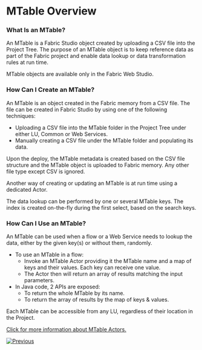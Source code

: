 # MTable Overview

### What Is an MTable?

An MTable is a Fabric Studio object created by uploading a CSV file into the Project Tree. The purpose of an MTable object is to keep reference data as part of the Fabric project and enable data lookup or data transformation rules at run time. 

<studio>

MTable objects are available only in the Fabric Web Studio.

</studio>

<web>

### How Can I Create an MTable?

An MTable is an object created in the Fabric memory from a CSV file. The file can be created in Fabric Studio by using one of the following techniques:

* Uploading a CSV file into the MTable folder in the Project Tree under either LU, Common or Web Services. 
* Manually creating a CSV file under the MTable folder and populating its data.

Upon the deploy, the MTable metadata is created based on the CSV file structure and the MTable object is uploaded to Fabric memory. Any other file type except CSV is ignored.

Another way of creating or updating an MTable is at run time using a dedicated Actor.

The data lookup can be performed by one or several MTable keys. The index is created on-the-fly during the first select, based on the search keys. 

### How Can I Use an MTable?

An MTable can be used when a flow or a Web Service needs to lookup the data, either by the given key(s) or without them, randomly. 

* To use an MTable in a flow:
  * Invoke an MTable Actor providing it the MTable name and a map of keys and their values. Each key can receive one value. 
  * The Actor then will return an array of results matching the input parameters.
* In Java code, 2 APIs are exposed: 
  * To return the whole MTable by its name.
  * To return the array of results by the map of keys & values.

Each MTable can be accessible from any LU, regardless of their location in the Project.

[Click for more information about MTable Actors.](/articles/19_Broadway/actors/09_MTable_actors.md)

[![Previous](/articles/images/Previous.png)](01_translations_overview_and_use_cases.md)

</web>
